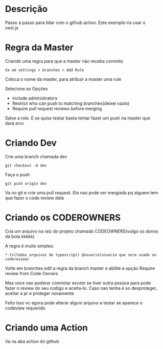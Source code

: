 # Descrição 
Passo a passo para lidar com o github action. Este exemplo ira usar o nest.js

# Regra da Master

Criando uma regra para que a master não receba commits

```
Va em settings > branches > Add Rule
```

Coloca o nome da master, para atribuir a master uma rule

Selecione as Opções

* Include administrators
* Restrict who can push to matching branches(deixei vazio)
* Require pull request reviews before merging

Salve a role. E se quise testar basta tentar fazer um push na master que dará erro

# Criando Dev

Crie uma branch chamada dev

```
git checkout -b dev
```

Faça o push

```
git push origin dev
```

Va no git e crie uma pull request. Ela nao pode ser mergiada pq alguem tem que fazer o code review dela

# Criando os CODEROWNERS

Cria um arquivo na raiz do projeto chamado CODEOWNERS(vulgo os donos da bola kkkkk)

A regra é muito simples:
```
*.ts(todos arquivos de typescript) @usuario(usuario que sera usado no codereview)
```

Volte em branches edit a regra da branch master e abilite a opção Require review from Code Owners

Mas voce nao poderar commitar exceto se tiver outra pessoa para pode fazer o review do seu codigo e aceita-lo. Caso nao tenha é so desproteger, aceitar a pr e proteger novamente

Feito isso vc agora pode alterar algum arquivo e testar se aparece o codeview requerido


# Criando uma Action

Va na aba action do github

